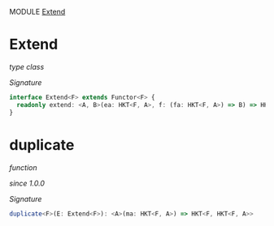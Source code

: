 MODULE [Extend](https://github.com/gcanti/fp-ts/blob/master/src/Extend.ts)

# Extend

_type class_

_Signature_

```ts
interface Extend<F> extends Functor<F> {
  readonly extend: <A, B>(ea: HKT<F, A>, f: (fa: HKT<F, A>) => B) => HKT<F, B>
}
```

# duplicate

_function_

_since 1.0.0_

_Signature_

```ts
duplicate<F>(E: Extend<F>): <A>(ma: HKT<F, A>) => HKT<F, HKT<F, A>>
```
